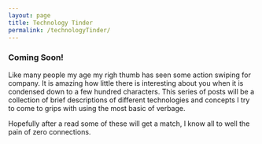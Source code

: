 ```yaml
---
layout: page
title: Technology Tinder
permalink: /technologyTinder/
---
```


### Coming Soon!

Like many people my age my righ thumb has seen some action swiping for company. It is amazing how little there is interesting about you
when it is condensed down to a few hundred characters. This series of posts will be a collection of brief descriptions of different
technologies and concepts I try to come to grips with using the most basic of verbage. 

Hopefully after a read some of these will get a match, I know all to well the pain of zero connections.

